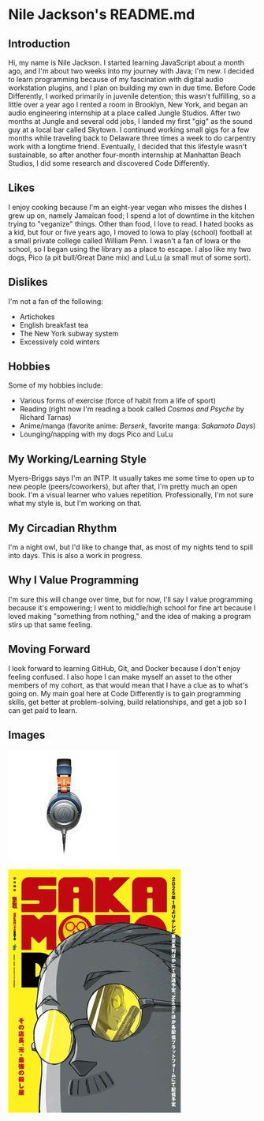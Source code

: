 # Nile Jackson's README.md

## Introduction
Hi, my name is Nile Jackson. I started learning JavaScript about a month ago, and I'm about two weeks into my journey with Java; I'm new. I decided to learn programming because of my fascination with digital audio workstation plugins, and I plan on building my own in due time. Before Code Differently, I worked primarily in juvenile detention; this wasn't fulfilling, so a little over a year ago I rented a room in Brooklyn, New York, and began an audio engineering internship at a place called Jungle Studios. After two months at Jungle and several odd jobs, I landed my first "gig" as the sound guy at a local bar called Skytown. I continued working small gigs for a few months while traveling back to Delaware three times a week to do carpentry work with a longtime friend. Eventually, I decided that this lifestyle wasn't sustainable, so after another four-month internship at Manhattan Beach Studios, I did some research and discovered Code Differently.

## Likes
I enjoy cooking because I'm an eight-year vegan who misses the dishes I grew up on, namely Jamaican food; I spend a lot of downtime in the kitchen trying to "veganize" things. Other than food, I love to read. I hated books as a kid, but four or five years ago, I moved to Iowa to play (school) football at a small private college called William Penn. I wasn't a fan of Iowa or the school, so I began using the library as a place to escape. I also like my two dogs, Pico (a pit bull/Great Dane mix) and LuLu (a small mut of some sort).

## Dislikes
I'm not a fan of the following: 
- Artichokes
- English breakfast tea
- The New York subway system
- Excessively cold winters 

## Hobbies
Some of my hobbies include:
- Various forms of exercise (force of habit from a life of sport)
- Reading (right now I'm reading a book called *Cosmos and Psyche* by Richard Tarnas)
- Anime/manga (favorite anime: *Berserk*, favorite manga: *Sakamoto Days*)
- Lounging/napping with my dogs Pico and LuLu

## My Working/Learning Style
Myers-Briggs says I'm an INTP. It usually takes me some time to open up to new people (peers/coworkers), but after that, I'm pretty much an open book. I'm a visual learner who values repetition. Professionally, I'm not sure what my style is, but I'm working on that.

## My Circadian Rhythm
I'm a night owl, but I'd like to change that, as most of my nights tend to spill into days. This is also a work in progress.

## Why I Value Programming
I'm sure this will change over time, but for now, I'll say I value programming because it's empowering; I went to middle/high school for fine art because I loved making "something from nothing," and the idea of making a program stirs up that same feeling.

## Moving Forward
I look forward to learning GitHub, Git, and Docker because I don't enjoy feeling confused. I also hope I can make myself an asset to the other members of my cohort, as that would mean that I have a clue as to what's going on. My main goal here at Code Differently is to gain programming skills, get better at problem-solving, build relationships, and get a job so I can get paid to learn.

## Images
![Nile Jackson](/lesson_00/nilejackson/images/jpeg.jpeg)

![Sakamoto Days](/lesson_00/nilejackson/images/sakamoto-days-other-visual-1.jpg.webp)
